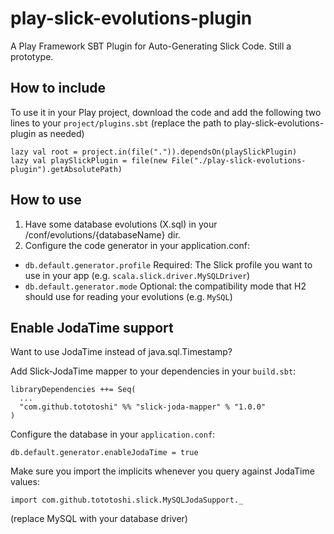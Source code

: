 play-slick-evolutions-plugin
============================

A Play Framework SBT Plugin for Auto-Generating Slick Code. Still a prototype.

How to include
--------------

To use it in your Play project, download the code and add the following two lines to your `project/plugins.sbt` (replace the path to play-slick-evolutions-plugin as needed)

```
lazy val root = project.in(file(".")).dependsOn(playSlickPlugin)
lazy val playSlickPlugin = file(new File("./play-slick-evolutions-plugin").getAbsolutePath)
```

How to use
----------

1. Have some database evolutions (X.sql) in your /conf/evolutions/{databaseName} dir.
2. Configure the code generator in your application.conf:
  * `db.default.generator.profile` Required: The Slick profile you want to use in your app (e.g. `scala.slick.driver.MySQLDriver`)
  * `db.default.generator.mode` Optional: the compatibility mode that H2 should use for reading your evolutions (e.g. `MySQL`)


Enable JodaTime support
-----------------------

Want to use JodaTime instead of java.sql.Timestamp?

Add Slick-JodaTime mapper to your dependencies in your `build.sbt`:
```
libraryDependencies ++= Seq(
  ...
  "com.github.tototoshi" %% "slick-joda-mapper" % "1.0.0"
)
```

Configure the database in your `application.conf`:
```
db.default.generator.enableJodaTime = true
```

Make sure you import the implicits whenever you query against JodaTime values:

```
import com.github.tototoshi.slick.MySQLJodaSupport._
```
(replace MySQL with your database driver)
